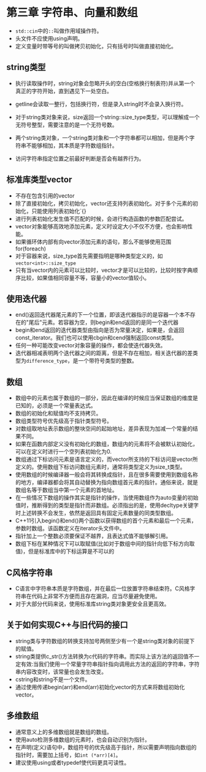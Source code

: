 # 第三章 字符串、向量和数组

* `std::cin`中的`::`叫做作用域操作符。
* 头文件不应使用using声明。
* 定义变量时带等号的叫做拷贝初始化，只有括号时叫做直接初始化。

## string类型

* 执行读取操作时，string对象会忽略开头的空白(空格换行制表符)并从第一个真正的字符开始，直到遇见下一处空白。
* getline会读取一整行，包括换行符，但是录入string时不会录入换行符。
* 对于string类对象来说，size返回一个string::size_type类型，可以理解成一个无符号整型，需要注意的是一个无符号数。
* 两个string类对象，一个string类对象和一个字符串都可以相加，但是两个字符串不能够相加，其本质是字符数组指针。

* 访问字符串指定位置之前最好判断是否会有越界行为。

## 标准库类型vector

* 不存在包含引用的vector
* 除了直接初始化，拷贝初始化，vector还支持列表初始化。对于多个元素的初始化，只能使用列表初始化`{}
* 进行列表初始化发生值不匹配的时候，会进行构造函数的参数匹配尝试。
* vector对象能够高效地添加元素，定义时设定大小不仅不方便，也会影响性能。
* 如果循环体内部有向vector添加元素的语句，那么不能够使用范围for(foreach)
* 对于容器来说，size_type首先需要指明是哪种类型定义的，如`vector<int>::size_type`
* 只有当vector内的元素可以比较时，vector才是可以比较的，比较时按字典顺序比较，如果值相同容量不等，容量小的vector值较小。
  
## 使用迭代器

* end()返回迭代器尾元素的下一个位置，即该迭代器指示的是容器一个本不存在的"尾后"元素。若容器为空，则begin和end返回的是同一个迭代器
* begin和end返回的迭代器类型由指向是否为常量决定，如果是，会返回const_iterator。我们也可以使用cbgin和cend强制返回const类型。
* 任何一种可能改变vector对象容量的操作，都会使迭代器失效。
* 迭代器相减表明两个迭代器之间的距离，但是不存在相加，相关迭代器的差类型为`difference_type`，是一个带符号类型的整数。

## 数组

* 数组中的元素也属于数组的一部分，因此在编译的时候应当保证数组的维度是已知的，必须是一个常量表达式。
* 数组的初始化和赋值均不支持拷贝。
* 数组类型符号优先级高于指针类型符号。
* 对数组取地址表示数组的整块空间的起始地址，差异表现为加减一个常量的结果不同。
* 如果在函数内部定义没有初始化的数组，数组内的元素将不会被默认初始化，可以在定义时进行一个空列表初始化为0.
* 数组通过下标访问元素是语言定义的，而vector所支持的下标访问是vector所定义的。使用数组下标访问数组元素时，通常将类型定义为size_t类型。
* 使用数组的时候编译器一般会将其转换成指针，且在很多需要使用到数组名称的地方，编译器都会将其自动替换为指向数组首元素的指针。通俗来说，就是数组名等于数组当中第一个元素的首地址。
* 在一些情况下数组的操作其实是指针的操作，当使用数组作为auto变量的初始值时，推断得到的类型是指针而非数组。必须指出的是，使用decltype关键字时上述转换不会发生，依然是返回具有固定元素数量的同类型数组。
* C++11引入begin()和end()两个函数以获得数组的首个元素和最后一个元素，参数时数组。该函数定义在iterator头文件中。
* 指针加上一个整数必须要保证不越界，且表达式值不能够解引用。
* 数组下标在某种情况下可以取赋值(比如对于数组中间的指针向低下标方向取值)，但是标准库中的下标运算是不可以的

## C风格字符串

* C语言中字符串本质是字符数组，并在最后一位放置字符串结束符。C风格字符串在代码上非常不方便而且存在漏洞，应当尽量避免使用。
* 对于大部分代码来说，使用标准库string类对象更安全且更高效。

## 关于如何实现C++与旧代码的接口

* string类与字符数组的转换支持加号两侧至少有一个是string类对象的前提下的赋值。
* string类提供c_str()方法转换为c代码的字符串。而实际上该方法的返回值不一定有效:当我们使用一个常量字符串指针指向调用此方法的返回的字符串，字符串内容改变时，该常量也会发生改变。
* cstring和string不是一个文件。
* 通过使用传递begin(arr)和end(arr)初始化vector的方式来将数组初始化vector。

## 多维数组

* 通常意义上的多维数组就是数组的数组。
* 使用auto检测多维数组的元素时，也会自动识别为指针。
* 在声明(定义)语句中，数组符号的优先级高于指针，所以需要声明指向数组的指针时，需要加上括号，如`int (*arr)[4]`。
* 建议使用using或者typedef使代码更具可读性。
